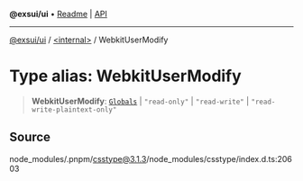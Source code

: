 **@exsui/ui** • [Readme](../../README.md) \| [API](../../globals.md)

***

[@exsui/ui](../../README.md) / [\<internal\>](../README.md) / WebkitUserModify

# Type alias: WebkitUserModify

> **WebkitUserModify**: [`Globals`](Globals.md) \| `"read-only"` \| `"read-write"` \| `"read-write-plaintext-only"`

## Source

node\_modules/.pnpm/csstype@3.1.3/node\_modules/csstype/index.d.ts:20603

